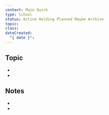 ```yaml
---
context: Main Quick
type: School
status: Active Holding Planned Maybe Archive
topic: 
class: 
dateCreated:
  "{ date }":
---
```

## Topic

- 
- 
## Notes

- 
- 